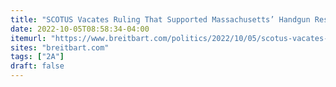 ```yaml
---
title: "SCOTUS Vacates Ruling That Supported Massachusetts’ Handgun Restrictions"
date: 2022-10-05T08:58:34-04:00
itemurl: "https://www.breitbart.com/politics/2022/10/05/scotus-vacates-ruling-that-supported-massachusetts-handgun-restrictions/"
sites: "breitbart.com"
tags: ["2A"]
draft: false
---
```


